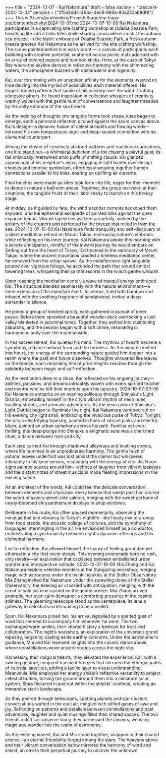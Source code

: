 +++
title = "2024-10-07 - Kai Nakamura"
draft = false
society = "crescent-2024-10-04"
persons = ["0f5e2dd4-464c-4ec9-986a-94a232ab8df8"]
+++
This is /Users/joonheekim/Projects/hugo/my-hugo-site/content/activity/2024-10-07.md
2024-10-07-10-00
Kai Nakamura participates in a captivating kite crafting workshop at Odaiba Seaside Park, breathing life into artistic kites while sharing camaraderie amidst the autumn sea breeze.
In the idyllic embrace of Odaiba Seaside Park, a fresh autumn breeze greeted Kai Nakamura as he arrived for the kite crafting workshop. The scene painted before him was vibrant — a canvas of participants each bubbling with creative potential, scattered across picnic mats adorned with an array of colored papers and bamboo sticks. Here, at the cusp of Tokyo Bay where the skyline danced in reflective harmony with the shimmering waters, the atmosphere buzzed with camaraderie and ingenuity.

Kai, ever thrumming with an unspoken affinity for the elements, wasted no time delving into the myriad of possibilities each material offered. His fingers traced patterns that spoke of his mastery over the wind. Crafting alongside others, he found inspiration in collective whispers of creativity, warmly woven with the gentle hum of conversations and laughter threaded by the salty embrace of the sea breeze. 

As the molding of thoughts into tangible forms took shape, kites began to emerge, each a personal reflection pitched against the azure canvas above. Kai's design—a dynamic fusion of celestial motifs and flowing winds—mirrored his own tempestuous vigor and deep-seated connection with his elemental counterpart.

Among the cluster of creatively abstract patterns and traditional caricatures, one kite stood out—a whimsical depiction of a fox chasing a playful gust, its tail artistically intertwined amid puffs of shifting clouds. Kai glanced approvingly at his neighbor's work, engaging in light banter over design choices and emotive symbolism, effortlessly weaving together human connections parallel to his kites, soaring on uplifting air currents.

Final touches were made as kites took form into life, eager for their moment to dance in nature's ballroom above. Together, the group marveled at their creations, the tangible fruits of their labor ready to launch on this breezy stage.

At midday, as if guided by fate, the wind's tender currents beckoned them skyward, and the ephemeral escapade of painted silks against the open expanse began. Vibrant tapestries waltzed gracefully, molded by the artistry of the creators and perfected by the breeze that rolled in from the sea.
2024-10-07-15-00
Kai Nakamura finds tranquility and self-discovery at a silent meditation retreat on Mount Takao, embracing nature's embrace while reflecting on his inner journey.
Kai Nakamura awoke this morning with a serene anticipation, mindful of the inward journey he would embark on. Setting out from the heart of Tokyo, Kai traveled to the sanctuary of Mount Takao, where the ancient mountains cradled a timeless meditation center, far removed from the urban sprawl. As the midafternoon light languidly poured over vigorous foliage, he ascended the path that wound amidst towering trees, whispering their primal secrets in the wind’s gentle whoosh.

Upon reaching the meditation center, a wave of tranquil energy embraced Kai. The structure blended seamlessly with the natural environment—a mere extension of the mountain itself. Its interior, lined with bamboo and infused with the soothing fragrance of sandalwood, invited a deep surrender to silence.

He joined a group of kindred spirits, each gathered in pursuit of inner peace. Before them sprawled a beautiful wooden deck overlooking a lush valley blanketed in autumnal tones. Together, they settled into cushioning zabutons, and the session began with a soft chime, resonating in harmonious unity over the mountainside.

In this sacred retreat, Kai quieted his mind. The rhythms of breath became a symphony, a dance betwixt form and the formless. As the minutes melted into hours, the energy of the surrounding nature guided him deeper into a realm where the past and future dissolved. Thoughts unraveled like leaves on the breeze, each reminding him of prior heights reached through the solidarity between magic and self-reflection.

As the meditation drew to a close, Kai reflected on his ongoing journey—abilities, passions, and dreams intricately woven with every spirited teacher and mentor who've left their imprints upon his tapestry.
2024-10-07-20-00
Kai Nakamura embarks on an evening soliloquy through Shinjuku's Light District, embedding himself in the city's vibrant rhythm of neon hues, bustling streets, and aromatic adventures.
As the neon glow of Shinjuku's Light District began to illuminate the night, Kai Nakamura ventured out on his evening city light stroll, embracing the vivacious pulse of Tokyo. Tonight, the city's electrifying tapestry, painted in hues of vibrant pinks and electric blues, painted an urban symphony across his path. Familiar yet ever-thrilling, this deep plunge into Shinjuku's enigmatic aura was a cherished ritual, a dance between man and city.

Each step carried Kai through shadowed alleyways and bustling streets, where life hummed in an unpredictable harmony. The gentle hush of autumn leaves underfoot was lost amidst the clamor but whispered intimately to his keen senses, resonating with the energy of city life. Neon signs painted scenes around him—echoes of laughter from vibrant izakayas and the distant notes of street musicians made fleeting impressions on the evening scene.

As an architect of the winds, Kai could feel the delicate conversation between elements and cityscape. Every breeze that swept past him carried the scent of savory street-side yakitori, merging with the sweet perfume of newly-bloomed chrysanthemum displays in shop windows. 

Deliberate in his route, Kai often paused momentarily, observing the minutiae that lent vibrancy to Tokyo's nightlife—the heady mix of aromas from food stands, the arcestic collage of cultures, and the symphony of languages intermingling in the air. He envisioned himself as a conductor, orchestrating a synchronicity between night's dynamic offerings and his elemental harmony. 

Lost in reflection, Kai allowed himself the luxury of feeling grounded yet ethereal in a city that never sleeps. This evening promenade bore no rush, only revelry—an exploration that oscillated between embellished urban wonder and introspective solitude.
2024-10-07-19-00
Mia Zhang and Kai Nakamura explore celestial wonders at the Stargazing workshop, merging magic with astronomy under the twinkling skies at the Stellar Observatory.
Mia Zhang invited Kai Nakamura
Under the sprawling dome of the Stellar Observatory, the evening air crackled with anticipation, mingling with the scent of wild jasmine carried on the gentle breeze. Mia Zhang arrived promptly, her ever-calm demeanor a comforting presence in the cosmic stillness. The gleaming telescope stood as the centerpiece, its lens a gateway to celestial secrets waiting to be unveiled.

Soon, Kai Nakamura joined her, his arrival signalled by a spirited gust of wind that seemed to accompany him wherever he went. The two exchanged warm smiles, their shared history a bedrock for trust and collaboration. The night’s workshop, an exploration of the universe’s grand tapestry, began by casting aside earthly concerns. Under the astronomer’s guidance, Mia and Kai received insights into the cosmic dance above, where constellations wove ancient stories across the night sky.

Harnessing their magical talents, they elevated the experience. Kai, with a swirling gesture, conjured transient breezes that mirrored the ethereal paths of celestial satellites, adding a tactile layer to visual understanding. Meanwhile, Mia employed her energy shield’s reflective versatility to project celestial bodies, turning the ground around them into a miniature solar system. Stars flickered in and out within the shields’ confines, creating an immersive starlit landscape.

As they peered through telescopes, spotting planets and star clusters, conversations wafted in the cool air, mingled with stifled gasps of awe and joy. Reflecting on patterns and parallels between constellations and past adventures, laughter and quiet musings filled their shared spaces. The two friends didn’t just observe stars; they harnessed the cosmos, weaving magic and wonder into the realm of astronomy.

As the evening waned, Kai and Mia stood together, wrapped in their shared silence—an eternal friendship forged among the stars. The heavens above and their vibrant conversation below mirrored the harmony of wind and shield, an ode to their perpetual journey to uncover the unknown.
